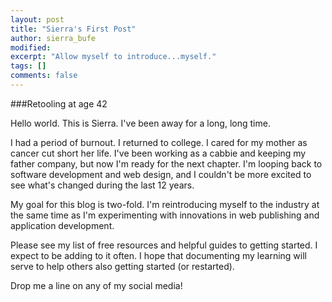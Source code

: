 ```yaml
---
layout: post
title: "Sierra's First Post"
author: sierra_bufe
modified:
excerpt: "Allow myself to introduce...myself."
tags: []
comments: false
---
```


###Retooling at age 42

Hello world.  This is Sierra.  I've been away for a long, long time.

I had a period of burnout.  I returned to college.  I cared for my mother as cancer cut short her life.  I've been working as a cabbie and keeping my father company, but now I'm ready for the next chapter.  I'm looping back to software development and web design, and I couldn't be more excited to see what's changed during the last 12 years.

My goal for this blog is two-fold.  I'm reintroducing myself to the industry at the same time as I'm experimenting with innovations in web publishing and application development.

Please see my list of free resources and helpful guides to getting started.  I expect to be adding to it often.  I hope that documenting my learning will serve to help others also getting started (or restarted).

Drop me a line on any of my social media!